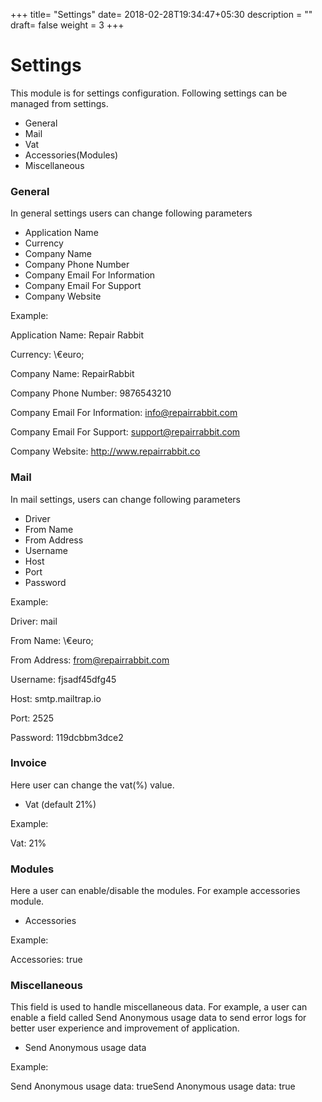 +++
title= "Settings"
date= 2018-02-28T19:34:47+05:30
description = ""
draft= false
weight = 3
+++

# Settings

This module is for settings configuration. Following settings can be managed from settings.

* General
* Mail
* Vat
* Accessories(Modules)
* Miscellaneous

### **General**

In general settings users can change following parameters

* Application Name
* Currency
* Company Name
* Company Phone Number
* Company Email For Information
* Company Email For Support
* Company Website

Example:

Application Name: Repair Rabbit

Currency: \€euro;

Company Name: RepairRabbit

Company Phone Number: 9876543210

Company Email For Information: info@repairrabbit.com

Company Email For Support: support@repairrabbit.com

Company Website: http://www.repairrabbit.co


### **Mail**

In mail settings, users can change following parameters

* Driver
* From Name
* From Address
* Username
* Host
* Port
* Password

Example:

Driver: mail

From Name: \€euro;

From Address: from@repairrabbit.com

Username: fjsadf45dfg45

Host: smtp.mailtrap.io

Port: 2525

Password: 119dcbbm3dce2


### **Invoice**

Here user can change the vat(%) value.

* Vat (default 21%)

Example: 

Vat: 21%

### **Modules**

Here a user can enable/disable the modules. For example accessories module.

* Accessories

Example:

Accessories: true

### **Miscellaneous**

This field is used to handle miscellaneous data. For example, a user can enable a field called Send Anonymous usage data to send error logs for better user experience and improvement of application.

* Send Anonymous usage data

Example:

Send Anonymous usage data: trueSend Anonymous usage data: true
